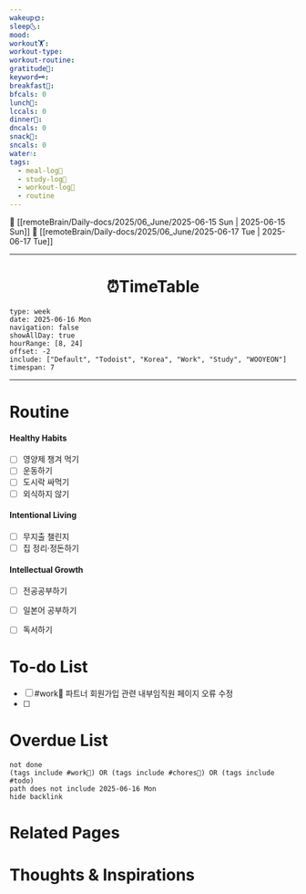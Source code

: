 ```yaml
---
wakeup🌞: 
sleep🌜: 
mood: 
workout🏋️: 
workout-type: 
workout-routine: 
gratitude🙏: 
keyword🗝️: 
breakfast🍳: 
bfcals: 0
lunch🍚: 
lccals: 0
dinner🥗: 
dncals: 0
snack🍬: 
sncals: 0
water💧: 
tags:
  - meal-log📝
  - study-log📓
  - workout-log💪
  - routine
---
```


🔺 [[remoteBrain/Daily-docs/2025/06_June/2025-06-15 Sun | 2025-06-15 Sun]]
🔻 [[remoteBrain/Daily-docs/2025/06_June/2025-06-17 Tue | 2025-06-17 Tue]]
___
<h1> <center>⏰TimeTable </center> </h1>

```gEvent
type: week
date: 2025-06-16 Mon
navigation: false
showAllDay: true
hourRange: [8, 24]
offset: -2
include: ["Default", "Todoist", "Korea", "Work", "Study", "WOOYEON"]
timespan: 7
```

--- 


# Routine 

####  Healthy Habits
- [ ] 영양제 챙겨 먹기
- [ ] 운동하기
- [ ] 도시락 싸먹기 
- [ ] 외식하지 않기 

####  Intentional Living 
- [ ] 무지출 챌린지 
- [ ] 집 정리·정돈하기

#### Intellectual Growth
- [ ] 전공공부하기
- [ ] 일본어 공부하기
- [ ] 독서하기



# To-do List

- [ ] #work💼 파트너 회원가입 관련 내부임직원 페이지 오류 수정 
- [ ] 
# Overdue List
```tasks
not done
(tags include #work💼) OR (tags include #chores🧺) OR (tags include #todo)
path does not include 2025-06-16 Mon
hide backlink
```

# Related Pages



# Thoughts & Inspirations

